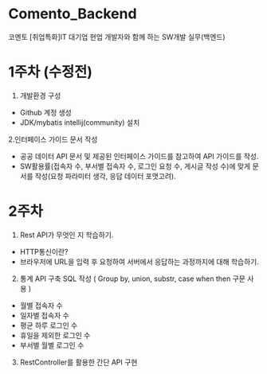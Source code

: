 # Comento_Backend
코멘토 [취업특화]IT 대기업 현업 개발자와 함께 하는 SW개발 실무(백엔드)


# 1주차 (수정전)

1. 개발환경 구성 
- Github 계정 생성
- JDK/mybatis intellij(community) 설치

2.인터페이스 가이드 문서 작성
- 공공 데이터 API 문서 및 제공된 인터페이스 가이드를 참고하여 API 가이드를 작성.
- SW활용률(접속자 수, 부서별 접속자 수, 로그인 요청 수, 게시글 작성 수)에 맞게 문서를 작성(요청 파라미터 생각, 응답 데이터 포맷고려).

# 2주차 

1. Rest API가 무엇인 지 학습하기.
  - HTTP통신이란? 
  - 브라우저에 URL을 입력 후 요청하여 서버에서 응답하는 과정까지에 대해 학습하기. 
 
2. 통계 API 구축 SQL 작성 ( Group by, union, substr, case when then 구문 사용 ) 
  - 월별 접속자 수
  - 일자별 접속자 수 
  - 평균 하루 로그인 수
  - 휴일을 제외한 로그인 수 
  - 부서별 월별 로그인 수
  
 3. RestController를 활용한 간단 API 구현

